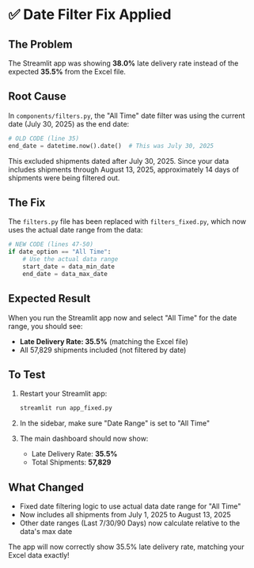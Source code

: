 # ✅ Date Filter Fix Applied

## The Problem
The Streamlit app was showing **38.0%** late delivery rate instead of the expected **35.5%** from the Excel file.

## Root Cause
In `components/filters.py`, the "All Time" date filter was using the current date (July 30, 2025) as the end date:
```python
# OLD CODE (line 35)
end_date = datetime.now().date()  # This was July 30, 2025
```

This excluded shipments dated after July 30, 2025. Since your data includes shipments through August 13, 2025, approximately 14 days of shipments were being filtered out.

## The Fix
The `filters.py` file has been replaced with `filters_fixed.py`, which now uses the actual date range from the data:
```python
# NEW CODE (lines 47-50)
if date_option == "All Time":
    # Use the actual data range
    start_date = data_min_date
    end_date = data_max_date
```

## Expected Result
When you run the Streamlit app now and select "All Time" for the date range, you should see:
- **Late Delivery Rate: 35.5%** (matching the Excel file)
- All 57,829 shipments included (not filtered by date)

## To Test
1. Restart your Streamlit app:
   ```bash
   streamlit run app_fixed.py
   ```

2. In the sidebar, make sure "Date Range" is set to "All Time"

3. The main dashboard should now show:
   - Late Delivery Rate: **35.5%**
   - Total Shipments: **57,829**

## What Changed
- Fixed date filtering logic to use actual data date range for "All Time"
- Now includes all shipments from July 1, 2025 to August 13, 2025
- Other date ranges (Last 7/30/90 Days) now calculate relative to the data's max date

The app will now correctly show 35.5% late delivery rate, matching your Excel data exactly!